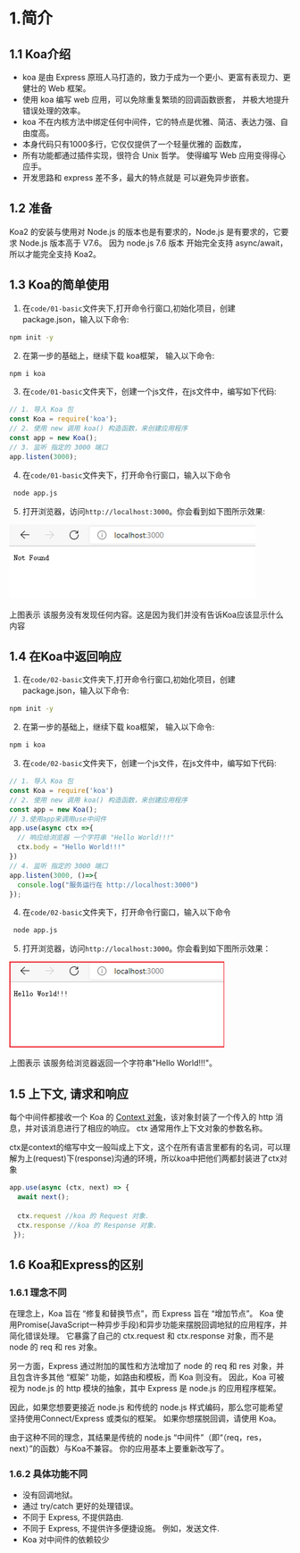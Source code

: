# 1.简介

## 1.1 Koa介绍

* koa 是由 Express 原班人马打造的，致力于成为一个更小、更富有表现力、更健壮的 Web 框架。
* 使用 koa 编写 web 应用，可以免除重复繁琐的回调函数嵌套， 并极大地提升错误处理的效率。
* koa 不在内核方法中绑定任何中间件，它的特点是优雅、简洁、表达力强、自由度高。
* 本身代码只有1000多行，它仅仅提供了一个轻量优雅的 函数库，
* 所有功能都通过插件实现，很符合 Unix 哲学。 使得编写 Web 应用变得得心应手。
* 开发思路和 express 差不多，最大的特点就是 可以避免异步嵌套。

## 1.2 准备

Koa2 的安装与使用对 Node.js 的版本也是有要求的，Node.js 是有要求的，它要求 Node.js 版本高于 V7.6。
因为 node.js 7.6 版本 开始完全支持 async/await，所以才能完全支持 Koa2。

## 1.3 Koa的简单使用

1. 在`code/01-basic`文件夹下,打开命令行窗口,初始化项目，创建package.json，输入以下命令:

```bash
npm init -y
```

2. 在第一步的基础上，继续下载 koa框架， 输入以下命令:

```bash
npm i koa
```

3. 在`code/01-basic`文件夹下，创建一个js文件，在js文件中，编写如下代码:

```js
// 1. 导入 Koa 包
const Koa = require('koa');
// 2. 使用 new 调用 koa() 构造函数，来创建应用程序
const app = new Koa();
// 3. 监听 指定的 3000 端口
app.listen(3000);
```

4. 在`code/01-basic`文件夹下，打开命令行窗口，输入以下命令

```bash
 node app.js
```

5. 打开浏览器，访问`http://localhost:3000`。你会看到如下图所示效果:

![image-20211007170733121](./images/image-20211007170733121.png)

上图表示 该服务没有发现任何内容。这是因为我们并没有告诉Koa应该显示什么内容

## 1.4 在Koa中返回响应

1. 在`code/02-basic`文件夹下,打开命令行窗口,初始化项目，创建package.json，输入以下命令:

```bash
npm init -y
```

2. 在第一步的基础上，继续下载 koa框架， 输入以下命令:

```bash
npm i koa
```

3. 在`code/02-basic`文件夹下，创建一个js文件，在js文件中，编写如下代码:

```js
// 1. 导入 Koa 包
const Koa = require('koa')
// 2. 使用 new 调用 koa() 构造函数，来创建应用程序
const app = new Koa();
// 3.使用app来调用use中间件
app.use(async ctx =>{
  // 响应给浏览器 一个字符串 "Hello World!!!"
  ctx.body = "Hello World!!!"
})
// 4. 监听 指定的 3000 端口
app.listen(3000, ()=>{
  console.log("服务运行在 http://localhost:3000")
});
```

4. 在`code/02-basic`文件夹下，打开命令行窗口，输入以下命令

```bash
 node app.js
```

5. 打开浏览器，访问`http://localhost:3000`。你会看到如下图所示效果：

![image-20211007182519831](./images/image-20211007182519831.png)

上图表示 该服务给浏览器返回一个字符串"Hello World!!!"。

## 1.5 上下文, 请求和响应

每个中间件都接收一个 Koa 的 [Context 对象](https://koa.bootcss.com/#context)，该对象封装了一个传入的 http 消息，并对该消息进行了相应的响应。 ctx 通常用作上下文对象的参数名称。

ctx是context的缩写中文一般叫成上下文，这个在所有语言里都有的名词，可以理解为上(request)下(response)沟通的环境，所以koa中把他们两都封装进了ctx对象

```js
app.use(async (ctx, next) => { 
  await next();

  ctx.request //koa 的 Request 对象.
  ctx.response //koa 的 Response 对象.
 });
```

## 1.6 Koa和Express的区别

### 1.6.1 理念不同

在理念上，Koa 旨在 “修复和替换节点”，而 Express 旨在 “增加节点”。
Koa 使用Promise(JavaScript一种异步手段)和异步功能来摆脱回调地狱的应用程序，并简化错误处理。
它暴露了自己的 ctx.request 和 ctx.response 对象，而不是 node 的 req 和 res 对象。

另一方面，Express 通过附加的属性和方法增加了 node 的 req 和 res 对象，并且包含许多其他 “框架” 功能，如路由和模板，而 Koa 则没有。
因此，Koa 可被视为 node.js 的 http 模块的抽象，其中 Express 是 node.js 的应用程序框架。

因此，如果您想要更接近 node.js 和传统的 node.js 样式编码，那么您可能希望坚持使用Connect/Express 或类似的框架。 如果你想摆脱回调，请使用 Koa。

由于这种不同的理念，其结果是传统的 node.js “中间件”（即“（req，res，next）”的函数）与Koa不兼容。 你的应用基本上要重新改写了。

### 1.6.2 具体功能不同

* 没有回调地狱。
* 通过 try/catch 更好的处理错误。
* 不同于 Express, 不提供路由.
* 不同于 Express, 不提供许多便捷设施。 例如，发送文件.
* Koa 对中间件的依赖较少
